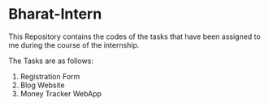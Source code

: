 # Bharat-Intern
This Repository contains the codes of the tasks that have been assigned to me during the course of the internship.
<div>
The Tasks are as follows: 
<ol>
  <li>Registration Form</li>
  <li>Blog Website</li>
  <li>Money Tracker WebApp</li>
</ol>
</div>

